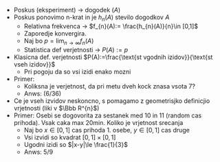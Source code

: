 - Poskus (eksperiment) -> dogodek ($A$)
- Poskus ponovimo n-krat in je $h_{n}(A)$ stevilo dogodkov $A$
	- Relativna frekvenca -> $f_{n}(A):= \frac{h_{n}(A)}{n}\in [0,1]$
	- Zaporedje konvergira.
	- Naj bo $p=\lim_{n\to\infty}f_{n}(A)$
	- Statistica def verjetnosti -> $P(A):=p$
- Klasicna def. verjetnosti $P(A):=\frac{\text{st vgodnih izidov}}{\text{st vseh izidov}}$
	- Pri pogoju da so vsi izidi enako mozni
- Primer:
	- Koliksna je verjetnost, da pri metu dveh kock znasa vsota 7?
	- Anws: (6/36)
- Ce je vseh izvidov neskoncno, s pomagamo z geometrisjko definicjio vrjetnosti (liki v $\Bbb R^{n}$)
- Primer: Osebi se dogovorita za sestanek med 10 in 11 (random cas prihoda). Vsak caka max 20min. Koliko je vrjetnost srecanja
	- Naj bo $x\in[0,1]$ cas prihoda 1. osebe, $y\in[0,1]$ cas druge
	- Vsi izvidi so kvadrat $[0,1]\times[0,1]$
	- Ugodni izidi so $|x-y|\le \frac{1}{3}$
	- Anws: 5/9